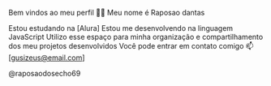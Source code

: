 Bem vindos ao meu perfil 💙💙
Meu nome é Raposao dantas

Estou estudando na [Alura]
Estou me desenvolvendo na linguagem JavaScript
Utilizo esse espaço para minha organização e compartilhamento dos meu projetos desenvolvidos
Você pode entrar em contato comigo 📫
[gusizeus@email.com]

@raposaodosecho69
